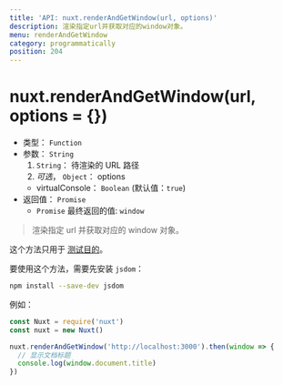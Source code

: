 ```yaml
---
title: 'API: nuxt.renderAndGetWindow(url, options)'
description: 渲染指定url并获取对应的window对象。
menu: renderAndGetWindow
category: programmatically
position: 204
---
```


# nuxt.renderAndGetWindow(url, options = {})

- 类型： `Function`
- 参数： `String`
  1. `String`： 待渲染的 URL 路径
  2. _可选_， `Object`： options
  - virtualConsole： `Boolean` (默认值：`true`)
- 返回值： `Promise`
  - `Promise` 最终返回的值: `window`

> 渲染指定 url 并获取对应的 window 对象。

<div class="Alert Alert--orange">

这个方法只用于 [测试目的](guide/development-tools#端对端测试)。

</div>

要使用这个方法，需要先安装 `jsdom`：

```bash
npm install --save-dev jsdom
```

例如：

```js
const Nuxt = require('nuxt')
const nuxt = new Nuxt()

nuxt.renderAndGetWindow('http://localhost:3000').then(window => {
  // 显示文档标题
  console.log(window.document.title)
})
```
